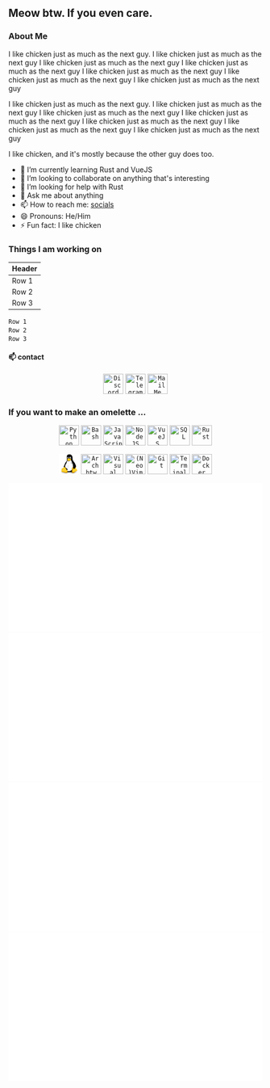 ## Meow btw. If you even care.

### About Me

I like chicken just as much as the next guy. I like chicken just as much as the next guy I like chicken just as much as
the next guy I like chicken just as much as the next guy I like chicken just as much as the next guy I like chicken just
as much as the next guy I like chicken just as much as the next guy

I like chicken just as much as the next guy. I like chicken just as much as the next guy I like chicken just as much as
the next guy I like chicken just as much as the next guy I like chicken just as much as the next guy I like chicken just
as much as the next guy I like chicken just as much as the next guy

I like chicken, and it's mostly because the other guy does too.
- 🌱 I’m currently learning Rust and VueJS
- 👯 I’m looking to collaborate on anything that's interesting
- 🤔 I’m looking for help with Rust
- 💬 Ask me about anything
- 📫 How to reach me: <a href=https://github.com/cultlead3r#-contact>socials</a>
- 😄 Pronouns: He/Him
- ⚡ Fun fact: I like chicken

### Things I am working on

| Header |
|--------|
| Row 1  |
| Row 2  |
| Row 3  |


`Row 1`  
`Row 2`  
`Row 3`  


#### 📫 contact

<p align="center">
  <a
    href="https://discord.gg/9qARaK6D"><code><img title="Discord" height="40" width="40" src="https://simpleicons.vercel.app/discord/5175BF" href="https://discord.gg/9qARaK6D"></code></a>
  <a
    href="https://t.me/cultlead3r"><code><img title="Telegram" height="40" width="40" src="https://simpleicons.vercel.app/telegram/5175BF" href="https://t.me/cultlead3r"></code></a>
  <a
    href="mailto:cultleader@cultleader.me"><code><img title="Mail Me" height="40" width="40" src="https://simpleicons.vercel.app/gmail/5175BF" href="mailto:cultleader@cultleader.me"></code></a>
</p>

### If you want to make an omelette ...

<p align="center">
  <code><img title="Python" height="40" width="40" src="../main/.github/assets/icons/python-original.svg"></code>
  <code><img title="Bash" height="40" width="40" src="../main/.github/assets/icons/bash.png"></code>
  <code><img title="JavaScript" height="40" width="40" src="../main/.github/assets/icons/Javascript.png"></code>
  <code><img title="NodeJS" height="40" width="40" src="../main/.github/assets/icons/nodejs.png"></code>
  <code><img title="VueJS" height="40" width="40" src="../main/.github/assets/icons/vuejs-original-wordmark.svg"></code>
  <code><img title="SQL" height="40" width="40" src="../main/.github/assets/icons/sql.png"></code>
  <code><img title="Rust" height="40" width="40" src="../main/.github/assets/icons/rust.svg"></code>
</p>

<p align="center">
  <code><img title="Linux" height="40" width="40" src="https://raw.githubusercontent.com/devicons/devicon/master/icons/linux/linux-original.svg"></code>
  <code><img title="Arch btw" height="40" width="40" src="../main/.github/assets/icons/arch.svg"></code>
  <code><img title="Visual Studio Code" height="40" width="40" src="../main/.github/assets/icons/vscode.png"></code>
  <code><img title="(Neo)Vim" height="40" width="40" src="../main/.github/assets/icons/vim.png"></code>
  <code><img title="Git" height="40" width="40" src="../main/.github/assets/icons/git-original.svg"></code>
  <code><img title="Terminal" height="40" width="40" src="../main/.github/assets/icons/terminal.png"></code>
  <code><img title="Docker" height="40" width="40" src="../main/.github/assets/icons/docker.png"></code>
</p>


<p align="center">
  <img src=https://raw.githubusercontent.com/cultlead3r/cultlead3r/main/generated/overview.svg#gh-dark-mode-only />
  <img src=https://raw.githubusercontent.com/cultlead3r/cultlead3r/main/generated/overview.svg#gh-light-mode-only />
  <img src=https://raw.githubusercontent.com/cultlead3r/cultlead3r/main/generated/languages.svg#gh-dark-mode-only />
  <img src=https://raw.githubusercontent.com/cultlead3r/cultlead3r/main/generated/languages.svg#gh-light-mode-only />
</p>